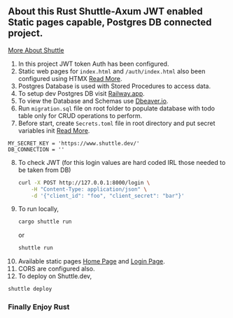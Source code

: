 ## About this Rust Shuttle-Axum JWT enabled Static pages capable, Postgres DB connected project.

[More About Shuttle](https://www.shuttle.dev/)

1. In this project JWT token Auth has been configured.
2. Static web pages for `index.html` and `/auth/index.html` also been configured using HTMX [Read More](https://htmx.org/).
3. Postgres Database is used with Stored Procedures to access data.
4. To setup dev Postgres DB visit [Railway.app](https://railway.app/).
5. To view the Database and Schemas use [Dbeaver.io](https://dbeaver.io/).
6. Run `migration.sql` file on root folder to populate database with todo table only for CRUD operations to perform.
7. Before start, create `Secrets.toml` file in root directory and put secret variables init [Read More](https://docs.shuttle.rs/resources/shuttle-secrets#secrets).
```env
MY_SECRET_KEY = 'https://www.shuttle.dev/'
DB_CONNECTION = ''
```
8. To check JWT (for this login values are hard coded IRL those needed to be taken from DB)
    ```bash
    curl -X POST http://127.0.0.1:8000/login \
        -H "Content-Type: application/json" \
        -d '{"client_id": "foo", "client_secret": "bar"}'
    ```
9. To run locally,
    ```bash
    cargo shuttle run
    ```
    or
    ```bash
    shuttle run
    ```
10. Available static pages [Home Page](http://127.0.0.1:8000) and [Login Page](http://127.0.0.1:8000/auth/index.html).
11. CORS are configured also.
12. To deploy on Shuttle.dev,
```bash
shuttle deploy
```

### Finally Enjoy Rust